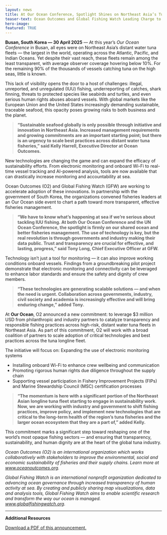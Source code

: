 ```yaml
---
layout: news
title: At Our Ocean Conference, Spotlight Shines on Northeast Asia’s Tuna Fleets
teaser-text: Ocean Outcomes and Global Fishing Watch Leading Charge to Modernize High-Risk Tuna Fleets with Cutting-Edge Technologies
hero-image: 
featured: TRUE
---
```


**Busan, South Korea — 30 April 2025** — At this year’s *Our Ocean Conference* in Busan, all eyes were on Northeast Asia’s distant water tuna fleets — the largest in the world, operating across the Atlantic, Pacific, and Indian Oceans. Yet despite their vast reach, these fleets remain among the least transparent, with average observer coverage hovering below 10%. For the remaining 90% of the thousands of vessels catching tuna on the high seas, little is known.

This lack of visibility opens the door to a host of challenges: illegal, unreported, and unregulated (IUU) fishing, underreporting of catches, shark finning, threats to protected species like seabirds and turtles, and even serious human rights abuses aboard vessels. With global markets like the European Union and the United States increasingly demanding sustainable, traceable seafood, this opacity poses growing risks to both business and the planet.

>**“Sustainable seafood globally is only possible through initiative and innovation in Northeast Asia. Increased management requirements and growing commitments are an important starting point; but there is an urgency to scale best practices across distant water tuna fisheries,” said Kelly Harrell, Executive Director at Ocean Outcomes.**

New technologies are changing the game and can expand the efficacy of sustainability efforts. From electronic monitoring and onboard Wi-Fi to real-time vessel tracking and AI-powered analysis, tools are now available that can drastically increase monitoring and accountability at sea.

Ocean Outcomes (O2) and Global Fishing Watch (GFW) are working to accelerate adoption of these innovations. In partnership with the government of South Korea, the organizations convened fisheries leaders at an Our Ocean side event to chart a path toward more transparent, effective fisheries management.

>**“We have to know what’s happening at sea if we’re serious about tackling IUU fishing. At both Our Ocean Conference and the UN Ocean Conference, the spotlight is firmly on our shared ocean and better fisheries management. The use of technology is key, but the real revolution is through governments and industry making their data public. Trust and transparency are crucial for effective, and lasting, progress,” said Tony Long, Chief Executive Officer at GFW.**

Technology isn’t just a tool for monitoring — it can also improve working conditions onboard vessels. Findings from a groundbreaking pilot project demonstrate that electronic monitoring and connectivity can be leveraged to enhance labor standards and ensure the safety and dignity of crew members.

>**“These technologies are generating scalable solutions — and when the need is urgent. Collaboration across governments, industry, civil society and academia is increasingly effective and will bring enduring change,” added Tony.**

At **Our Ocean**, O2 announced a new commitment: to leverage $3 million USD from philanthropic and industry partners to catalyze transparency and responsible fishing practices across high-risk, distant water tuna fleets in Northeast Asia.
As part of this commitment, O2 will work with a broad coalition of partners to scale adoption of critical technologies and best practices across the tuna longline fleet. 

The initiative will focus on:
Expanding the use of electronic monitoring systems
+ Installing onboard Wi-Fi to enhance crew wellbeing and communication
+ Promoting rigorous human rights due diligence throughout the supply chain
+ Supporting vessel participation in Fishery Improvement Projects (FIPs) and Marine Stewardship Council (MSC) certification processes

>**“The momentum is here with a significant portion of the Northeast Asian longline tuna fleet starting to engage in sustainability work. Now, we are working with industry and government to shift fishing practices, improve policy, and implement new technologies that are critical to the long-term health of the region’s tuna fisheries and the larger ocean ecosystem that they are a part of,” added Kelly.**

This commitment marks a significant step toward reshaping one of the world’s most opaque fishing sectors — and ensuring that transparency, sustainability, and human dignity are at the heart of the global tuna industry.

*Ocean Outcomes (O2) is an international organization which works collaboratively with stakeholders to improve the environmental, social and economic sustainability of fisheries and their supply chains. Learn more at www.oceanoutcomes.org.*

*Global Fishing Watch is an international nonprofit organization dedicated to advancing ocean governance through increased transparency of human activity at sea. By creating and publicly sharing map visualizations, data and analysis tools, Global Fishing Watch aims to enable scientific research and transform the way our ocean is managed. www.globalfishingwatch.org.*

----

**Additional Resources**

[Download a PDF of this announcement.]()

